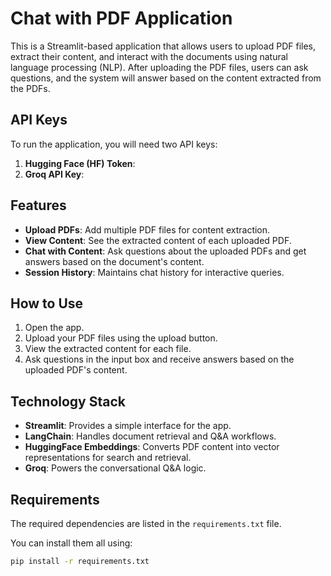 # Chat with PDF Application

This is a Streamlit-based application that allows users to upload PDF files, extract their content, and interact with the documents using natural language processing (NLP). After uploading the PDF files, users can ask questions, and the system will answer based on the content extracted from the PDFs.

## API Keys
To run the application, you will need two API keys:
1. **Hugging Face (HF) Token**: 
2. **Groq API Key**: 

## Features
- **Upload PDFs**: Add multiple PDF files for content extraction.
- **View Content**: See the extracted content of each uploaded PDF.
- **Chat with Content**: Ask questions about the uploaded PDFs and get answers based on the document's content.
- **Session History**: Maintains chat history for interactive queries.

## How to Use
1. Open the app.
2. Upload your PDF files using the upload button.
3. View the extracted content for each file.
4. Ask questions in the input box and receive answers based on the uploaded PDF's content.

## Technology Stack
- **Streamlit**: Provides a simple interface for the app.
- **LangChain**: Handles document retrieval and Q&A workflows.
- **HuggingFace Embeddings**: Converts PDF content into vector representations for search and retrieval.
- **Groq**: Powers the conversational Q&A logic.

## Requirements

The required dependencies are listed in the `requirements.txt` file. 

You can install them all using:

```bash
pip install -r requirements.txt


